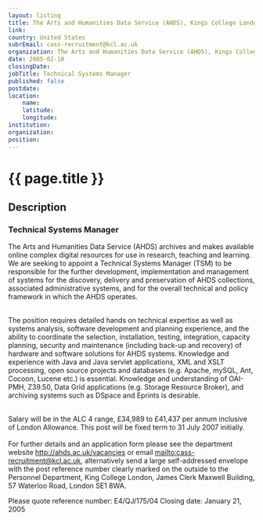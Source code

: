 ```yaml
---
layout: listing
title: The Arts and Humanities Data Service (AHDS), Kings College London - Technical Systems Manager
link:
country: United States
subrEmail: cass-recruitment@kcl.ac.uk
organization: The Arts and Humanities Data Service (AHDS), Kings College London 
date: 2005-02-10
closingDate: 
jobTitle: Technical Systems Manager
published: false
postdate:
location:
	name: 
	latitude: 
	longitude: 
institution: 
organization: 
position: 
--- 
```



# {{ page.title }}

## Description




<h3>Technical Systems Manager</h3>

The Arts and Humanities Data Service (AHDS) archives and makes available
online complex digital resources for use in research, teaching and learning.
We are seeking to appoint a Technical Systems Manager (TSM) to be
responsible for the further development, implementation and management of
systems for the discovery, delivery and preservation of AHDS collections,
associated administrative systems, and for the overall technical and policy
framework in which the AHDS operates.<br><br>

The position requires detailed hands on technical expertise as well as
systems analysis, software development and planning experience, and the
ability to coordinate the selection, installation, testing, integration,
capacity planning, security and maintenance (including back-up and recovery)
of hardware and software solutions for AHDS systems.  Knowledge and
experience with Java and Java servlet applications, XML and XSLT processing,
open source projects and databases (e.g. Apache, mySQL, Ant, Cocoon, Lucene
etc.) is essential.  Knowledge and understanding of OAI-PMH, Z39.50, Data
Grid applications (e.g. Storage Resource Broker), and archiving systems such
as DSpace and Eprints is desirable.<br><br>

Salary will be in the ALC 4 range, £34,989 to £41,437 per annum inclusive
of
London Allowance.
This post will be fixed term to 31 July 2007 initially.<br><br>
For further details and an application form please see the department
website <a href="http://ahds.ac.uk/vacancies">http://ahds.ac.uk/vacancies</a> or email <a href="mailto:cass-recruitment@kcl.ac.uk">mailto:cass-recruitment@kcl.ac.uk</a>,
alternatively send a large self-addressed envelope with the post reference
number clearly marked on the outside to the Personnel Department, King College London, James Clerk Maxwell Building, 57 Waterloo Road, London SE1
8WA.

Please quote reference number: E4/QJ/175/04
Closing date: January 21, 2005

